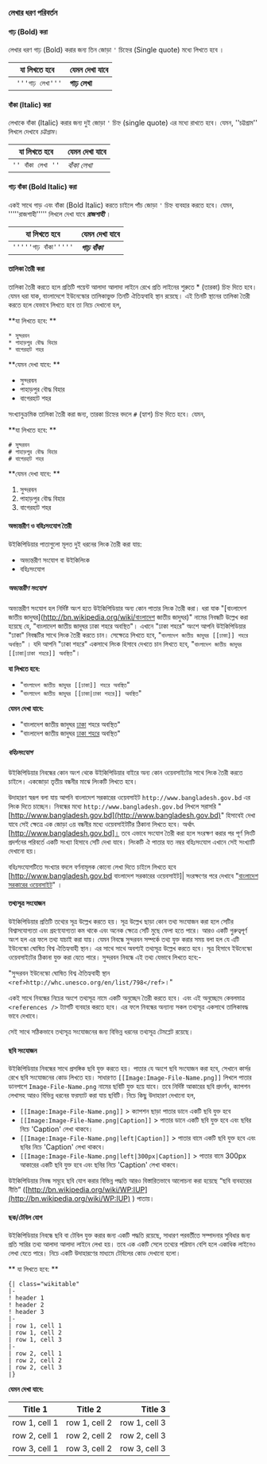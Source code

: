### লেখার ধরণ পরিবর্তন

#### গাঢ় (Bold) করা

লেখার ধরণ গাঢ় (Bold) করার জন্য তিন জোড়া `'` চিহ্নের (Single quote) মধ্যে লিখতে হবে ।

| যা লিখতে হবে | যেমন দেখা যাবে |
| --- | --- |
| ` '''গাঢ় লেখা'''` | **গাঢ় লেখা** |


#### বাঁকা (Italic) করা

লেখাকে বাঁকা (Italic) করার জন্য দুই জোড়া `'` চিহ্ন (single quote) এর মধ্যে রাখতে হবে। যেমন, ''চট্টগ্রাম'' লিখলে দেখাবে *চট্টগ্রাম*।

| যা লিখতে হবে | যেমন দেখা যাবে |
| --- | --- |
| `'' বাঁকা লেখা ''` | *বাঁকা লেখা* |


#### গাঢ় বাঁকা (Bold Italic) করা

একই সাথে গাড় এবং বাঁকা (Bold Italic) করতে চাইলে পাঁচ জোড়া `'` চিহ্ন ব্যবহার করতে হবে। যেমন, '''''রাজশাহী''''' লিখলে দেখা যাবে ***রাজশাহী***   ।

| যা লিখতে হবে | যেমন দেখা যাবে |
| --- | --- |
| `'''''গাঢ় বাঁকা'''''` | ***গাঢ় বাঁকা*** |


#### তালিকা তৈরী করা

তালিকা তৈরী করতে হলে প্রতিটি পয়েন্ট আলাদা আলাদা লাইনে রেখে প্রতি লাইনের শুরুতে * (তারকা) চিহ্ন দিতে হবে। যেমন ধরা যাক, বাংলাদেশে ইউনেস্কোর তালিকাভুক্ত তিনটি ঐতিহ্যবাহি স্থান রয়েছে। এই তিনটি স্থানের তালিকা তৈরী করতে হলে যেভাবে লিখতে হবে তা নিচে দেখানো হল,

**যা লিখতে হবে: **
```
* সুন্দরবন
* পাহাড়পুর বৌদ্ধ বিহার
* বাগেরহাট শহর
```

**যেমন দেখা যাবে: **

* সুন্দরবন
* পাহাড়পুর বৌদ্ধ বিহার
* বাগেরহাট শহর

সংখ্যানুক্রমিক তালিকা তৈরী করা জন্য, তারকা চিহ্নের বদলে `#` (হ্যাশ) চিহ্ন দিতে হবে। যেমন,

**যা লিখতে হবে: **
```
# সুন্দরবন
# পাহাড়পুর বৌদ্ধ বিহার
# বাগেরহাট শহর
```

**যেমন দেখা যাবে: **

1. সুন্দরবন
2. পাহাড়পুর বৌদ্ধ বিহার
3. বাগেরহাট শহর



#### অভ্যন্তরীণ ও বহিঃসংযোগ তৈরী 

উইকিপিডিয়ার পাতাগুলো মূলত দুই ধরনের লিংক তৈরী করা যায়: 

* অভ্যন্তরীণ সংযোগ বা উইকিলিংক 
* বহিঃসংযোগ 

##### অভ্যন্তরীণ সংযোগ 
অভ্যন্তরীণ সংযোগ হল নির্দিষ্ট অংশ হতে উইকিপিডিয়ার অন্য কোন পাতার লিংক তৈরী করা। ধরা যাক "[বাংলাদেশ জাতীয় জাদুঘর](http://bn.wikipedia.org/wiki/বাংলাদেশ জাতীয় জাদুঘর)" নামের নিবন্ধটি উল্লেখ করা হয়েছে যে, "বাংলাদেশ জাতীয় জাদুঘর ঢাকা শহরে অবস্থিত"। এখানে "ঢাকা শহরে" অংশে আপনি উইকিপিডিয়ার "ঢাকা" নিবন্ধটির সাথে লিংক তৈরী করতে চান। সেক্ষেত্রে লিখতে হবে, "`বাংলাদেশ জাতীয় জাদুঘর [[ঢাকা]] শহরে অবস্থিত`" । যদি আপনি "ঢাকা শহরে" একসাথে লিংক হিসাবে দেখতে চান লিখতে হবে, "`বাংলাদেশ জাতীয় জাদুঘর [[ঢাকা|ঢাকা শহরে]] অবস্থিত`"।

**যা লিখতে হবে:**

* "`বাংলাদেশ জাতীয় জাদুঘর [[ঢাকা]] শহরে অবস্থিত`"
* "`বাংলাদেশ জাতীয় জাদুঘর [[ঢাকা|ঢাকা শহরে]] অবস্থিত`"

**যেমন দেখা যাবে:**

* "বাংলাদেশ জাতীয় জাদুঘর [ঢাকা](http://bn.wikipedia.org/wiki/ঢাকা) শহরে অবস্থিত"
* "বাংলাদেশ জাতীয় জাদুঘর [ঢাকা শহরে](http://bn.wikipedia.org/wiki/ঢাকা) অবস্থিত"

##### বহিঃসংযোগ
উইকিপিডিয়ার নিবন্ধের কোন অংশ থেকে উইকিপিডিয়ার বাইরে অন্য কোন ওয়েবসাইটের সাথে লিংক তৈরী করতে চাইলে। একজোড়া তৃতীয় বন্ধনীর মাঝে লিংকটি লিখতে হবে। 

উদাহারণ স্বরূপ বলা যায় আপনি বাংলাদেশ সরকারের ওয়েবসাইট `http://www.bangladesh.gov.bd` এর লিংক দিতে চাচ্ছেন। নিবন্ধের মধ্যে  `http://www.bangladesh.gov.bd` লিখলে সরাসরি "[http://www.bangladesh.gov.bd](http://www.bangladesh.gov.bd)" হিসাবেই দেখা যাবে সেই ক্ষেত্রে এক জোড়া ৩য় বন্ধনীর মধ্যে ওয়েবসাইটটির ঠিকানা লিখতে হবে। অর্থাৎ [http://www.bangladesh.gov.bd]। তবে এভাবে সংযোগ তৈরী করা হলে সংরক্ষণ করার পর পূর্ণ লিংটি প্রদর্শনের পরিবর্তে একটি সংখ্যা হিসাবে সেটি দেখা যাবে। লিংকটি ঐ পাতার যত নম্বর বহিঃসংযোগ এখানে সেই সংখ্যাটি দেখানো হয়। 

বহিঃসংযোগটিতে সংখ্যার বদলে বর্ণনামূলক কোনো লেখা দিতে চাইলে লিখতে হবে [http://www.bangladesh.gov.bd  বাংলাদেশ সরকারের ওয়েবসাইট]| সংরক্ষণের পরে দেখাবে "[বাংলাদেশ সরকারের ওয়েবসাইট](http://www.bangladesh.gov.bd)" ।


#### তথ্যসূত্র সংযোজন 

উইকিপিডিয়ার প্রতিটি তথ্যের সূত্র উল্লেখ করতে হয়। সূত্র উল্লেখ ছাড়া কোন তথ্য সংযোজন করা হলে সেটির বিশ্বাসযোগ্যতা এবং গ্রহণযোগ্যতা কম থাকে এবং অনেক ক্ষেত্রে সেটি মুছে ফেলা হতে পারে। আরও একটি গুরুত্বপূর্ণ অংশ হল এর ফলে তথ্য যাচাই করা যায়। যেমন নিবন্ধে সুন্দরবন সম্পর্কে তথ্য যুক্ত করার সময় বলা হল যে এটি ইউনেস্কো ঘোষিত বিশ্ব ঐতিহ্যবাহী স্থান। এর সাথে সাথে অবশ্যই তথ্যসূত্র উল্লেখ করতে হবে। সূত্র হিসাবে ইউনেস্কো ওয়েবসাইটের ঠিকানা যুক্ত করা যেতে পারে। সুন্দরবন নিবন্ধে এই তথ্য যেভাবে লিখতে হবে:-

"সুন্দরবন ইউনেস্কো ঘোষিত বিশ্ব ঐতিহ্যবাহী স্থান `<ref>http://whc.unesco.org/en/list/798</ref>`।"

একই সাথে নিবন্ধের নিচের অংশে তথ্যসূত্র নামে একটি অনুচ্ছেদ তৈরী করতে হবে। এবং এই অনুচ্ছেদে কেবলমাত্র `<references />` ট্যাগটি ব্যবহার করতে হবে। এর ফলে নিবন্ধের অন্যান্য সকল তথ্যসূত্র একসাথে তালিকাবদ্ধ ভাবে দেখাবে। 

সেই সাথে সঠিকভাবে তথ্যসূত্র সংযোজনের জন্য বিভিন্ন ধরনের তথ্যসূত্র টেমপ্লেট রয়েছে। 


#### ছবি সংযোজন

উইকিপিডিয়ার নিবন্ধের সাথে প্রসঙ্গিক ছবি যুক্ত করতে হয়। পাতার যে অংশে ছবি সংযোজন করা হবে, সেখানে কার্সর রেখে ছবি সংযোজনের কোড লিখতে হয়। সাধারণত `[[Image:Image-File-Name.png]]` লিখলে পাতার ডানপাশে `Image-File-Name.png` নামের ছবিটি যুক্ত হয়ে যাবে। তবে নির্দিষ্ট আকারের ছবি প্রদর্শন, ক্যাপশন লেখাসহ আরও বিভিন্ন ধরনের ফরম্যাট করা যায় ছবিটি। নিচে কিছু উদাহারণ দেখানো হল, 

* `[[Image:Image-File-Name.png]]` > ক্যাপশন ছাড়া পাতার ডানে একটি ছবি যুক্ত হবে
* `[[Image:Image-File-Name.png|Caption]]` > পাতার ডানে একটি ছবি যুক্ত হবে এবং ছবির নিচে 'Caption' লেখা থাকবে।
* `[[Image:Image-File-Name.png|left|Caption]]` > পাতার বামে একটি ছবি যুক্ত হবে এবং ছবির নিচে 'Caption' লেখা থাকবে।
* `[[Image:Image-File-Name.png|left|300px|Caption]]` > পাতার বামে 300px আকারের একটি ছবি যুক্ত হবে এবং ছবির নিচে 'Caption' লেখা থাকবে।

উইকিপিডিয়ার নিবন্ধ সমূহে ছবি যোগ করার বিভিন্ন পদ্ধতি আরও বিস্তারিতভাবে আলোচনা করা হয়েছে “ছবি ব্যবহারের নীতি” ([http://bn.wikipedia.org/wiki/WP:IUP](http://bn.wikipedia.org/wiki/WP:IUP) ) পাতায়।

#### ছক/টেবিল যোগ 

উইকিপিডিয়ার নিবন্ধে ছবি বা টেবিল যুক্ত করার জন্য একটি পদ্ধতি রয়েছে, সাধারণ পরবর্তীতে সম্পাদনার সুবিধার জন্য প্রতি সারির তথ্য আলাদা আলাদা লাইনে লেখা হয়। তবে এক একটি সেলে তথ্যের পরিমান বেশি হলে একাধিক লাইনেও লেখা যেতে পারে। নিচে একটি উদাহারণের মাধ্যমে টেবিলের কোড দেখানো হলো।

** যা লিখতে হবে: **

```
{| class="wikitable"
|-
! header 1
! header 2
! header 3
|-
| row 1, cell 1
| row 1, cell 2
| row 1, cell 3
|-
| row 2, cell 1
| row 2, cell 2
| row 2, cell 3
|}
```

**যেমন দেখা যাবে:**

| Title 1       | Title 2       | Title 3       |
| ------------- |:-------------:| -------------:|
| row 1, cell 1 | row 1, cell 2 | row 1, cell 3 |
| row 2, cell 1 | row 2, cell 2 | row 2, cell 3 |
| row 3, cell 1 | row 3, cell 2 | row 3, cell 3 |













